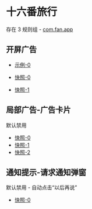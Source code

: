 # 十六番旅行

存在 3 规则组 - [com.fan.app](/src/apps/com.fan.app.ts)

## 开屏广告

- [示例-0](https://m.gkd.li/57941037/470c6262-62ca-45c5-908c-8435d7b0e86f)

- [快照-0](https://i.gkd.li/i/14596657)
- [快照-1](https://i.gkd.li/i/13258011)

## 局部广告-广告卡片

默认禁用

- [快照-0](https://i.gkd.li/i/13258021)
- [快照-1](https://i.gkd.li/i/13258015)
- [快照-2](https://i.gkd.li/i/13258018)

## 通知提示-请求通知弹窗

默认禁用 - 自动点击“以后再说”

- [快照-0](https://i.gkd.li/i/13601734)
